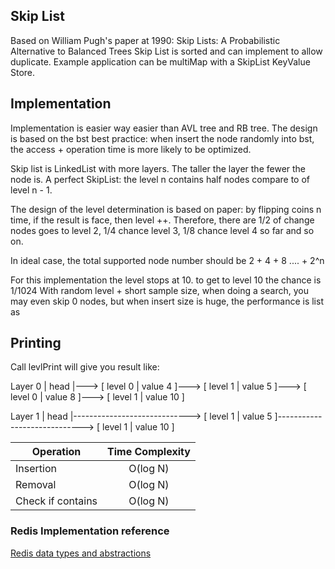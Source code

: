 ## Skip List
Based on William Pugh's paper at 1990: Skip Lists: A Probabilistic Alternative to Balanced Trees
Skip List is sorted and can implement to allow duplicate. Example application can be multiMap with a SkipList 
KeyValue Store.

## Implementation
Implementation is easier way easier than AVL tree and RB tree.
The design is based on the bst best practice: when insert the node randomly into bst, the access + operation time is 
more likely to be optimized. 

Skip list is LinkedList with more layers. The taller the layer the fewer the node is.
A perfect SkipList: the level n contains half nodes compare to of level n - 1.

The design of the level determination is based on paper:
by flipping coins n time, if the result is face, then level ++. Therefore, there are 1/2 of change nodes goes to 
level 2, 1/4 chance level 3, 1/8 chance level 4 so far and so on.

In ideal case, the total supported node number should be 
2 + 4 + 8 .... + 2^n

For this implementation the level stops at 10. to get to level 10 the chance is 1/1024
With random level + short sample size, when doing a search, you may even skip 0 nodes, but when insert size is huge, 
the performance is list as

## Printing
Call levlPrint will give you result like:

Layer 0 | head |---> [ level 0 | value 4 ]---> [ level 1 | value 5 ]---> [ level 0 | value 8 ]---> [ level 1 | value 10 ]

Layer 1 | head |-----------------------------> [ level 1 | value 5 ]-----------------------------> [ level 1 | value 10 ]


| Operation         | Time Complexity |
| ----------------- | :-------------: |
| Insertion         | O(log N)        |
| Removal           | O(log N)        |
| Check if contains | O(log N)        |


### Redis Implementation reference
[Redis data types and abstractions](https://redis.io/topics/data-types-intro)
